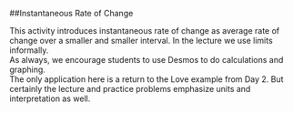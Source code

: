 ##Instantaneous Rate of Change

This activity introduces instantaneous rate of change as average rate of change over a smaller and smaller interval.  In the lecture we use limits informally.  
As always, we encourage students to use Desmos to do calculations and graphing.  
The only application here is a return to the Love example from Day 2.  But certainly the lecture and practice problems emphasize units and interpretation as well.  

